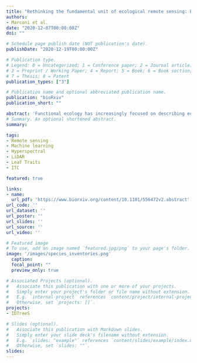 ```yaml
---
title: "Rethinking the fundamental unit of ecological remote sensing: Estimating individual level plant traits at scale"
authors:
- Marconi et al.
date: "2020-12-07T00:00:00Z"
doi: ""

# Schedule page publish date (NOT publication's date).
publishDate: "2020-12-19T00:00:00Z"

# Publication type.
# Legend: 0 = Uncategorized; 1 = Conference paper; 2 = Journal article;
# 3 = Preprint / Working Paper; 4 = Report; 5 = Book; 6 = Book section;
# 7 = Thesis; 8 = Patent
publication_types: ["3"]

# Publication name and optional abbreviated publication name.
publication: "bioRxiv"
publication_short: ""

abstract: 'Functional ecology has increasingly focused on describing ecological communities based on their traits (measurable features of individuals that affect their fitness and performance). Analyzing trait distributions within and among forests could significantly improve understanding of community composition and ecosystem function. Historically, data on trait distributions in ecosystems are generated by (1) collecting a few leaves from a small number of trees, which suffers from limited sampling but produces information at the fundamental ecological unit - the individual; or (2) using remote sensing images to infer traits, which produces information continuously across large regions, but as plots (containing dozens of trees of different species) or pixels, not individuals. Remote sensing based approaches that identify individual trees and estimate their traits would provide the benefits of both approaches, with continuous large scale data linked to biological individuals. We used data from the National Ecological Observatory Network (NEON) to develop a method to scale up functional traits measured on 160 trees to the millions of trees in the full spatial extent of NEON sites. There are three stages in the pipeline: 1) image segmentation methods to identify individual trees and estimate their crown geometry; 2). models to infer Leaf Mass Area (LMA), nitrogen, carbon, and phosphorus content based on hyperspectral signatures using an ensemble of Partial Least Squares Generalized Linear regressions (pls-GLR); and 3) making predictions from these models for segmented crowns scale for the full remote sensing footprint at two NEON sites.'
# Summary. An optional shortened abstract.
summary:

tags:
- Remote sensing
- Machine learning
- Hyperspectral
- LiDAR
- Leaf Traits
- ITC

featured: true

links:
- name:
  url_pdf: 'https://www.biorxiv.org/content/10.1101/556472v2.abstract'
url_code: ''
url_dataset: ''
url_poster: ''
url_slides: ''
url_source: ''
url_video: ''

# Featured image
# To use, add an image named `featured.jpg/png` to your page's folder.
image: '/images/species_inventories.png'
  caption:
  focal_point: ""
  preview_only: true

# Associated Projects (optional).
#   Associate this publication with one or more of your projects.
#   Simply enter your project's folder or file name without extension.
#   E.g. `internal-project` references `content/project/internal-project/index.md`.
#   Otherwise, set `projects: []`.
projects:
- IDTreeS

# Slides (optional).
#   Associate this publication with Markdown slides.
#   Simply enter your slide deck's filename without extension.
#   E.g. `slides: "example"` references `content/slides/example/index.md`.
#   Otherwise, set `slides: ""`.
slides:
---
```

